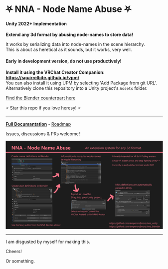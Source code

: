 
# ⛧ NNA - Node Name Abuse ⛧
#### Unity 2022+ Implementation
**Extend any 3d format by abusing node-names to store data!**

It works by serializing data into node-names in the scene hierarchy.\
This is about as heretical as it sounds, but it works, very well.

#### Early in development version, do not use productively!
**Install it using the VRChat Creator Companion: <https://squirrelbite.github.io/vpm/>**\
You can also install it using UPM by selecting 'Add Package from git URL'.\
Alternatively clone this repository into a Unity project's `Assets` folder.

[Find the Blender counterpart here](https://github.com/emperorofmars/nna_blender)

⭐ Star this repo if you love heresy! ⭐

---

**[Full Documantation](https://github.com/emperorofmars/nna)** - [Roadmap](https://github.com/emperorofmars/nna/blob/master/roadmap.md)

Issues, discussions & PRs welcome!

![](./Docs/img/nna_cover_image.png)

---

I am disgusted by myself for making this.

Cheers!

Or something.
